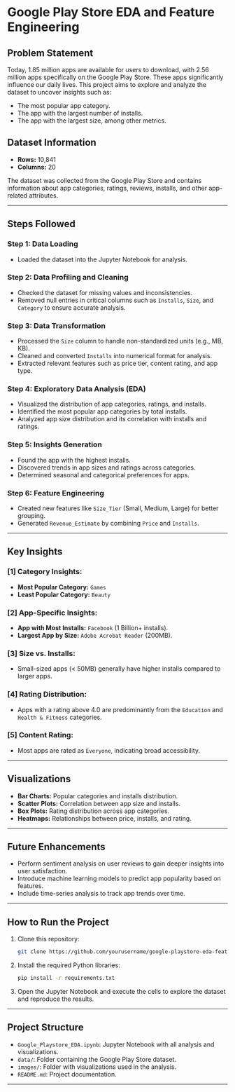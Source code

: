 # Google Play Store EDA and Feature Engineering

## Problem Statement
Today, 1.85 million apps are available for users to download, with 2.56 million apps specifically on the Google Play Store. These apps significantly influence our daily lives. This project aims to explore and analyze the dataset to uncover insights such as:
- The most popular app category.
- The app with the largest number of installs.
- The app with the largest size, among other metrics.

## Dataset Information
- **Rows:** 10,841
- **Columns:** 20

The dataset was collected from the Google Play Store and contains information about app categories, ratings, reviews, installs, and other app-related attributes.

---

## Steps Followed

### Step 1: Data Loading
- Loaded the dataset into the Jupyter Notebook for analysis.

### Step 2: Data Profiling and Cleaning
- Checked the dataset for missing values and inconsistencies.
- Removed null entries in critical columns such as `Installs`, `Size`, and `Category` to ensure accurate analysis.

### Step 3: Data Transformation
- Processed the `Size` column to handle non-standardized units (e.g., MB, KB).
- Cleaned and converted `Installs` into numerical format for analysis.
- Extracted relevant features such as price tier, content rating, and app type.

### Step 4: Exploratory Data Analysis (EDA)
- Visualized the distribution of app categories, ratings, and installs.
- Identified the most popular app categories by total installs.
- Analyzed app size distribution and its correlation with installs and ratings.

### Step 5: Insights Generation
- Found the app with the highest installs.
- Discovered trends in app sizes and ratings across categories.
- Determined seasonal and categorical preferences for apps.

### Step 6: Feature Engineering
- Created new features like `Size_Tier` (Small, Medium, Large) for better grouping.
- Generated `Revenue_Estimate` by combining `Price` and `Installs`.

---

## Key Insights

### [1] Category Insights:
- **Most Popular Category:** `Games`
- **Least Popular Category:** `Beauty`

### [2] App-Specific Insights:
- **App with Most Installs:** `Facebook` (1 Billion+ installs).
- **Largest App by Size:** `Adobe Acrobat Reader` (200MB).

### [3] Size vs. Installs:
- Small-sized apps (< 50MB) generally have higher installs compared to larger apps.

### [4] Rating Distribution:
- Apps with a rating above 4.0 are predominantly from the `Education` and `Health & Fitness` categories.

### [5] Content Rating:
- Most apps are rated as `Everyone`, indicating broad accessibility.

---

## Visualizations
- **Bar Charts:** Popular categories and installs distribution.
- **Scatter Plots:** Correlation between app size and installs.
- **Box Plots:** Rating distribution across app categories.
- **Heatmaps:** Relationships between price, installs, and rating.

---

## Future Enhancements
- Perform sentiment analysis on user reviews to gain deeper insights into user satisfaction.
- Introduce machine learning models to predict app popularity based on features.
- Include time-series analysis to track app trends over time.

---

## How to Run the Project
1. Clone this repository:
   ```bash
   git clone https://github.com/yourusername/google-playstore-eda-feature-engineering.git
   ```
2. Install the required Python libraries:
   ```bash
   pip install -r requirements.txt
   ```
3. Open the Jupyter Notebook and execute the cells to explore the dataset and reproduce the results.

---

## Project Structure
- `Google_Playstore_EDA.ipynb`: Jupyter Notebook with all analysis and visualizations.
- `data/`: Folder containing the Google Play Store dataset.
- `images/`: Folder with visualizations used in the analysis.
- `README.md`: Project documentation.

---



